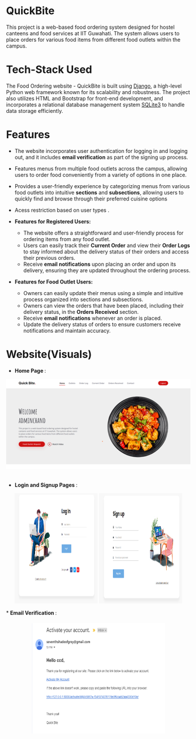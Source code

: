 # QuickBite
This project is a web-based food ordering system designed for hostel canteens and food services at IIT Guwahati. The system allows users to place orders for various food items from different food outlets within the campus.

# Tech-Stack Used
The Food Ordering website - QuickBite is built using [Django](https://www.djangoproject.com/), a high-level Python web framework known for its scalability and robustness. The project also utilizes HTML and Bootstrap for front-end development, and incorporates a relational database management system [SQLite3](https://www.sqlite.org/index.html) to handle data storage efficiently.

# Features
* The website incorporates user authentication for logging in and logging out, and it includes <b>email verification</b> as part of the signing up process.
* Features menus from multiple food outlets across the campus, allowing users to order food conveniently from a variety of options in one place.
* Provides a user-friendly experience by categorizing menus from various food outlets into intuitive <b>sections</b> and <b>subsections</b>, allowing users to quickly find and browse through their preferred cuisine options
* Acess restriction based on user types .

* **Features for Registered Users:**
  - The website offers a straightforward and user-friendly process for ordering items from any food outlet.
  - Users can easily track their **Current Order** and view their **Order Logs** to stay informed about the delivery status of their orders and access their previous orders.
  - Receive **email notifications** upon placing an order and upon its delivery, ensuring they are updated throughout the ordering process.
  
* **Features for Food Outlet Users:**
  - Owners can easily update their menus using a simple and intuitive process organized into sections and subsections.
  - Owners can view the orders that have been placed, including their delivery status, in the **Orders Received** section.
  - Receive **email notifications** whenever an order is placed.
  - Update the delivery status of orders to ensure customers receive notifications and maintain accuracy.
 
# Website(Visuals)
* <b> Home Page </b>:</br>

![homepage](https://github.com/chandrashekhar14d/QuickBite/blob/main/quickbiteimages/homepage.png)</br></br>

* <b> Login and Signup Pages </b>:</br>

<p align="center">
  <img src="https://github.com/chandrashekhar14d/QuickBite/blob/main/quickbiteimages/login.png" height="300" width="45%"/>
  <img src="https://github.com/chandrashekhar14d/QuickBite/blob/main/quickbiteimages/signup.png" height="300" width="45%"/>
</p>
* <b> Email Verification </b>:</br>

<p align = "center" style="margin: 70px; margin-top: 20px;">
  <img src="https://github.com/chandrashekhar14d/QuickBite/blob/main/quickbiteimages/emailverification.png" alt="featureimage" height="300"/>
</p>



  
